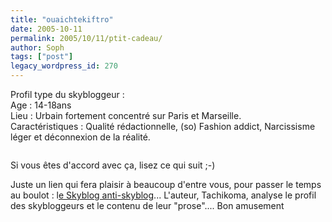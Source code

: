 ```yaml
---
title: "ouaichtekiftro"
date: 2005-10-11
permalink: 2005/10/11/ptit-cadeau/
author: Soph
tags: ["post"]
legacy_wordpress_id: 270
---
```


Profil type du skybloggeur :<br />
Age&nbsp;: 14-18ans<br />
Lieu&nbsp;: Urbain fortement concentré sur Paris et Marseille.<br />
Caractéristiques&nbsp;: Qualité rédactionnelle, (so) Fashion addict, Narcissisme léger et déconnexion de la réalité.

<img src="https://64k.be/wp-content/uploads/2006/80971497.jpg" alt="" />

Si vous êtes d'accord avec ça, lisez ce qui suit ;-)

<!-- excerpt -->

Juste un lien qui fera plaisir à beaucoup d'entre vous, pour passer le temps au boulot&nbsp;: l[e Skyblog anti-skyblog](http://tachikoma.skyblog.com/)...  L'auteur, Tachikoma, analyse le profil des skybloggeurs et le contenu de leur "prose".... Bon amusement
